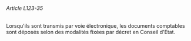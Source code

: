 ###### Article L123-35

Lorsqu'ils sont transmis par voie électronique, les documents comptables sont déposés selon des modalités fixées par décret en Conseil d'Etat.

